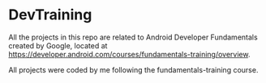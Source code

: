 # DevTraining

All the projects in this repo are related to Android Developer Fundamentals created by Google, located at
https://developer.android.com/courses/fundamentals-training/overview.

All projects were coded by me following the fundamentals-training course.

